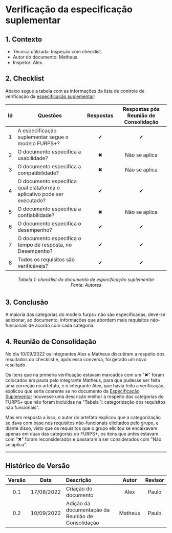 # Verificação da especificação suplementar

## **1. Contexto**

- Técnica utilizada: Inspeção com checklist.
- Autor do documento: Matheus.
- Inspetor: Alex.

## **2. Checklist**

Abaixo segue a tabela com as informações da lista de controle de verificação da [especificação suplementar](../../modelagem/especificacao.md):

|Id|Questões|Respostas|Respostas pós Reunião de Consolidação
|:---:|---|:---:|:-----:
|1|A especificação suplementar segue o modelo FURPS+?|✔ |✔
|2|O documento especifica a usabilidade?|✖|Não se aplica
|3|O documento especifica a compatibilidade?|✖| Não se aplica
|4|O documento especifica qual plataforma o aplicativo pode ser executado?|✔|✔
|5|O documento especifica a confiabilidade?|✖| Não se aplica
|6|O documento especifica o desempenho?|✔|✔
|7|O documento especifica o tempo de resposta, no Desempenho?|✔|✔
|8|Todos os requisitos são verificáveis?|✔|✔

<h6 align = "center">Tabela 1: checklist do documento de especificação suplementar<br>Fonte: Autores</h6>

## **3. Conclusão**

A maioria das categorias do modelo furps+ não são especificadas, deve-se adicionar, ao documento, informações que abordem mais requisitos não-funcionais de acordo com cada categoria.

## **4. Reunião de Consolidação**

No dia 10/09/2022 os integrantes Alex e Matheus discutiram a respeito dos resultados do checklist e, após essa conversa, foi gerado um novo resultado.

Os itens que na primeira verificação estavam marcados com um "✖" foram colocados em pauta pelo integrante Matheus, para que pudesse ser feita uma correção no artefato, e o integrante Alex, que havia feito a verificação, explicou que seria coerente se no documento da [Especificação Suplementar](../../modelagem/especificacao.md) houvesse uma descrição melhor a respeito das categorias do FURPS+ que não foram incluídas na "Tabela 1: categorização dos requisitos não funcionais".

Mas em resposta a isso, o autor do artefato explicou que a categorização se dava com base nos requisitos não-funcionais elicitados pelo grupo, e diante disso, visto que os requisitos que o grupo elicitou se encaixavam apenas em duas das categorias do FURPS+, os itens que antes estavam com "✖" foram reconsiderados e passaram a ser considerados com "Não se aplica".

***
## Histórico de Versão

| Versão |    Data    |       Descrição       |     Autor     |    Revisor    |
|:------:|:----------:|:--------|:-------------:|:-------------:|
|0.1|17/08/2022|Criação do documento|Alex|Paulo|
|0.2|10/09/2022|Adição da documentação da Reunião de Consolidação|Matheus|Paulo|